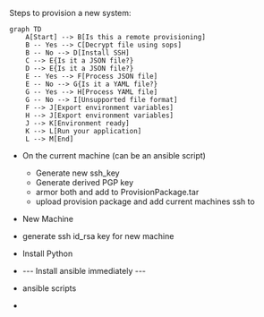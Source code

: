Steps to provision a new system:

```mermaid
graph TD
    A[Start] --> B[Is this a remote provisioning]
    B -- Yes --> C[Decrypt file using sops]
    B -- No --> D[Install SSH]
    C --> E{Is it a JSON file?}
    D --> E{Is it a JSON file?}
    E -- Yes --> F[Process JSON file]
    E -- No --> G{Is it a YAML file?}
    G -- Yes --> H[Process YAML file]
    G -- No --> I[Unsupported file format]
    F --> J[Export environment variables]
    H --> J[Export environment variables]
    J --> K[Environment ready]
    K --> L[Run your application]
    L --> M[End]
```


- On the current machine (can be an ansible script)
    - Generate new ssh_key
    - Generate derived PGP key
    - armor both and add to ProvisionPackage.tar
    - upload provision package and add current machines ssh to 

- New Machine


- generate ssh id_rsa key for new machine
- Install Python
- --- Install ansible immediately ---
- ansible scripts
- 